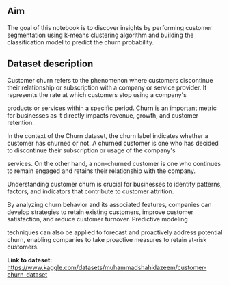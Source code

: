 

## Aim

The goal of this notebook is to discover insights by performing customer segmentation using k-means clustering algorithm and building the classification model to predict the churn probability.

## Dataset description

Customer churn refers to the phenomenon where customers discontinue their relationship or subscription with a company or service provider. It represents the rate at which customers stop using a company's

products or services within a specific period. Churn is an important metric for businesses as it directly impacts revenue, growth, and customer retention.

In the context of the Churn dataset, the churn label indicates whether a customer has churned or not. A churned customer is one who has decided to discontinue their subscription or usage of the company's

services. On the other hand, a non-churned customer is one who continues to remain engaged and retains their relationship with the company.

Understanding customer churn is crucial for businesses to identify patterns, factors, and indicators that contribute to customer attrition.

By analyzing churn behavior and its associated features, companies can develop strategies to retain existing customers, improve customer satisfaction, and reduce customer turnover. Predictive modeling 

techniques can also be applied to forecast and proactively address potential churn, enabling companies to take proactive measures to retain at-risk customers.

**Link to dateset:** https://www.kaggle.com/datasets/muhammadshahidazeem/customer-churn-dataset

